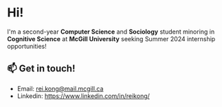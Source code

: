 # Hi!

I'm a second-year **Computer Science** and **Sociology** student minoring in **Cognitive Science** at **McGill University** seeking Summer 2024 internship opportunities!

## 📫 Get in touch!

- Email: rei.kong@mail.mcgill.ca 
- Linkedin: https://www.linkedin.com/in/reikong/
